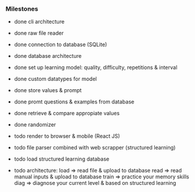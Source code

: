 ### Milestones
- done  cli architecture
- done  raw file reader
- done  connection to database (SQLite)
- done  database architecture
- done  set up learning model: quality, difficulty, repetitions & interval
- done  custom datatypes for model
- done  store values & prompt
- done  promt questions & examples from database
- done  retrieve & compare appropiate values
- done  randomizer
- todo  render to browser & mobile (React JS)
- todo  file parser combined with web scrapper (structured learning)
- todo  load structured learning database

- todo  architecture:
          load  => read file & upload to database
          read  => read manual inputs & upload to database
          train => practice your memory skills
          diag  => diagnose your current level & based on structured learning

